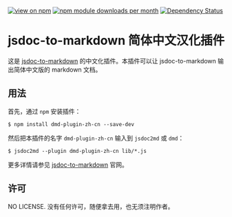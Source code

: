 [![view on npm](http://img.shields.io/npm/v/dmd-plugin-zh-cn.svg)](https://www.npmjs.org/package/dmd-plugin-zh-cn)
[![npm module downloads per month](http://img.shields.io/npm/dm/dmd-plugin-zh-cn.svg)](https://www.npmjs.org/package/dmd-plugin-zh-cn)
[![Dependency Status](https://david-dm.org/jsdoc2md/dmd-plugin-zh-cn.svg)](https://david-dm.org/jsdoc2md/dmd-plugin-zh-cn)

# jsdoc-to-markdown 简体中文汉化插件

这是 [jsdoc-to-markdown](https://github.com/jsdoc2md/jsdoc-to-markdown) 的中文化插件。本插件可以让 jsdoc-to-markdown 输出简体中文版的 markdown 文档。

## 用法

首先，通过 `npm` 安装插件：
```
$ npm install dmd-plugin-zh-cn --save-dev
```

然后把本插件的名字 `dmd-plugin-zh-cn` 输入到 `jsdoc2md` 或 `dmd`：
```
$ jsdoc2md --plugin dmd-plugin-zh-cn lib/*.js 
```

更多详情请参见 [jsdoc-to-markdown](https://github.com/jsdoc2md/jsdoc-to-markdown) 官网。

## 许可

NO LICENSE. 没有任何许可，随便拿去用，也无须注明作者。